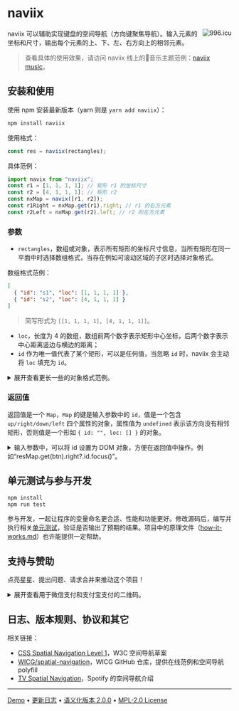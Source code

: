 # naviix

<a href="https://996.icu"><img src="https://img.shields.io/badge/link-996.icu-red.svg" alt="996.icu" align="right"></a>

naviix 可以辅助实现键盘的空间导航（方向键聚焦导航）。输入元素的坐标和尺寸，输出每个元素的上、下、左、右方向上的相邻元素。

> 查看具体的使用效果，请访问 naviix 线上的🎵音乐主题范例：[naviix music](https://wswmsword.github.io/examples/navix-music/)。


## 安装和使用

使用 npm 安装最新版本（yarn 则是 `yarn add naviix`）：

```bash
npm install naviix
```

使用格式：
```javascript
const res = naviix(rectangles);
```

具体范例：
```javascript
import navix from "naviix";
const r1 = [1, 1, 1, 1]; // 矩形 r1 的坐标尺寸
const r2 = [4, 1, 1, 1]; // 矩形 r2
const nxMap = navix([r1, r2]);
const r1Right = nxMap.get(r1).right; // r1 的右方元素
const r2Left = nxMap.get(r2).left; // r2 的左方元素
```

### 参数

- `rectangles`，数组或对象，表示所有矩形的坐标尺寸信息，当所有矩形在同一平面中时选择数组格式，当存在例如可滚动区域的子区时选择对象格式。

数组格式范例：
```json
[
  { "id": "s1", "loc": [1, 1, 1, 1] },
  { "id": "s2", "loc": [4, 1, 1, 1] }
]
```

> 简写形式为 `[[1, 1, 1, 1], [4, 1, 1, 1]]`。

- `loc`，长度为 4 的数组，数组前两个数字表示矩形中心坐标，后两个数字表示中心距离竖边与横边的距离；
- `id` 作为唯一值代表了某个矩形，可以是任何值，当忽略 `id` 时，naviix 会主动将 `loc` 填充为 `id`。

<details>
<summary>
展开查看更长一些的对象格式范例。
</summary>

```json
{
  "locs": [{ "id": "s1", "loc": [1, 5, 1, 1] }],
  "subs": {
    "locs": [
      { "id": "s2", "loc": [5, 1, 1, 1] },
      { "id": "s3", "loc": [5, 4, 1, 1] }
    ],
    "wrap": { "id": "w", "loc": [5, 3.5, 2, 3.5] }
  }
}
```

- 当包含 `subs` 子区时，`wrap` 是必须的，表示子区的包裹层的坐标尺寸信息。

> 对象格式中，同样支持简写形式。

</details>



### 返回值

返回值是一个 `Map`，`Map` 的键是输入参数中的 `id`，值是一个包含 `up/right/down/left` 四个属性的对象，属性值为 `undefined` 表示该方向没有相邻矩形，否则值是一个形如 `{ id: "", loc: [] }` 的对象。

<details>
<summary>
输入参数中，可以将 id 设置为 DOM 对象，方便在返回值中操作。例如“resMap.get(btn).right?.id.focus()”。
</summary>

```javascript
const r1 = document.getElementById("r1");
const r2 = document.getElementById("r2");
const nxMap = navix([{
  id: r1,
  loc: [1, 1, 1, 1]
}, {
  id: r2,
  loc: [4, 1, 1, 1]
}]);
nxMap.get(r1).right.id.focus();
```

上面代码块中，返回值 `nxMap` 的结构如下：

```
Map(2) {
  r1 => {
    up: undefined,
    right: { id: r2, loc: [4, 1, 1, 1] },
    down: undefined,
    left: undefined
  },
  r2 => {
    up: undefined,
    right: undefined,
    down: undefined,
    left: { id: r1, loc: [1, 1, 1, 1] }
  }
}
```

</details>


## 单元测试与参与开发

```bash
npm install
npm run test
```

参与开发，一起让程序的变量命名更合适、性能和功能更好。修改源码后，编写并执行相关[单元测试](./index.spec.js)，验证是否输出了预期的结果。项目中的原理文件（[how-it-works.md](./how-it-works.md)）也许能提供一定帮助。

## 支持与赞助

点亮星星、提出问题、请求合并来推动这个项目！

<details>
<summary>展开查看用于微信支付和支付宝支付的二维码。</summary>

您可以支付该项目，支付金额由您从该项目中获得的收益自行决定。

<table>
  <tr align="center">
    <td>微信支付</td>
    <td>支付宝支付</td>
  </tr>
	<tr>
		<td><img src="https://raw.githubusercontent.com/wswmsword/postcss-mobile-forever/main/images/wechat-pay.png" alt="Pay through WeChat" /></td>
		<td><img src="https://github.com/wswmsword/postcss-mobile-forever/raw/main/images/ali-pay.jpg" alt="Pay through AliPay" /></td>
	</tr>
</table>

</details>

## 日志、版本规则、协议和其它

相关链接：
- [CSS Spatial Navigation Level 1](https://drafts.csswg.org/css-nav-1/)，W3C 空间导航草案
- [WICG/spatial-navigation](https://github.com/WICG/spatial-navigation)，WICG GitHub 仓库，提供在线范例和空间导航 polyfill
- [TV Spatial Navigation](https://engineering.atspotify.com/2023/05/tv-spatial-navigation)，Spotify 的空间导航介绍

---

[Demo](https://wswmsword.github.io/examples/navix-music/) • [更新日志](./CHANGELOG.md) • [语义化版本 2.0.0](https://semver.org/lang/zh-CN/) • [MPL-2.0 License](./LICENSE)